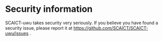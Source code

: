 # Security information

SCAICT-uwu takes security very seriously.
If you believe you have found a security issue, please report it at
<https://github.com/SCAICT/SCAICT-uwu/issues> .
